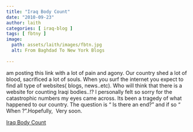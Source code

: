 ```yaml
---
title: "Iraq Body Count"
date: "2010-09-23"
author: laith
categories: [ iraq-blog ]
tags: [ fbtny ]
image:
  path: assets/laith/images/fbtn.jpg
  alt: From Baghdad To New York Blogs
  
---
```


am posting this link with a lot of pain and agony. Our country shed a lot of blood, sacrificed a lot of souls. When you surf the internet you expect to find all type of websites( blogs, news..etc). Who will think that there is a website for counting Iraqi bodies..!? I personally felt so sorry for the catastrophic numbers my eyes came across. Its been a tragedy of what happened to our country. The question is “ Is there an end?” and if so “ When ?”.Hopefully,  Very soon.  

  
[Iraq Body Count](https://www.iraqbodycount.org/)
